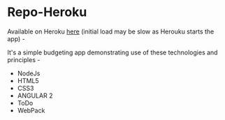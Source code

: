 # Repo-Heroku

Available on Heroku [here](https://whispering-coast-57957.herokuapp.com/) (initial load may be slow as Herouku starts the app) - 


It's a simple budgeting app demonstrating use of these technologies and principles -

- NodeJs
- HTML5
- CSS3
- ANGULAR 2
- ToDo
- WebPack

